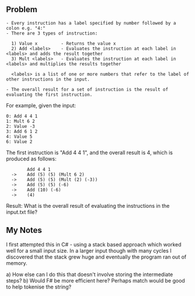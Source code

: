 
## Problem
    - Every instruction has a label specified by number followed by a colon e.g. "4:"
    - There are 3 types of instruction:

      1) Value x         - Returns the value x
      2) Add <labels>    - Evaluates the instruction at each label in <labels> and adds the result together
      3) Mult <labels>   - Evaluates the instruction at each label in <labels> and multiplies the results together

      <labels> is a list of one or more numbers that refer to the label of other instructions in the input.

    - The overall result for a set of instruction is the result of evaluating the first instruction.

For example, given the input:

    0: Add 4 4 1
    1: Mult 6 2
    2: Value -3
    3: Add 6 1 2
    4: Value 5
    6: Value 2

The first instruction is "Add 4 4 1", and the overall result is 4, which is produced as follows:

            Add 4 4 1
      ->    Add (5) (5) (Mult 6 2)
      ->    Add (5) (5) (Mult (2) (-3))
      ->    Add (5) (5) (-6)
      ->    Add (10) (-6)
      ->    (4)

Result:
    What is the overall result of evaluating the instructions in the input.txt file?


## My Notes
I first attempted this in C# - using a stack based approach which worked well for a small input size. In a larger input though with many cycles I discovered that the stack grew huge and eventually the program ran out of memory.

a) How else can I do this that doesn't involve storing the intermediate steps?
b) Would F# be more efficient here? Perhaps match would be good to help tokenise the string?